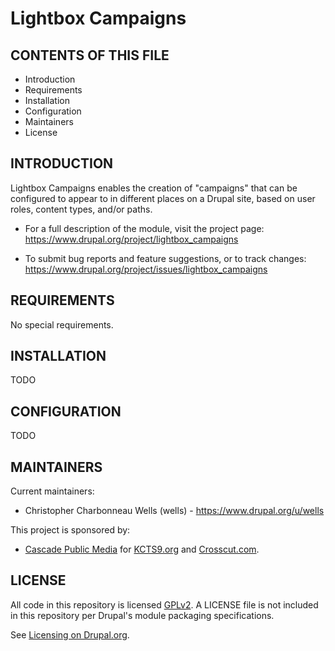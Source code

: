 Lightbox Campaigns
==================

CONTENTS OF THIS FILE
---------------------
   
 * Introduction
 * Requirements
 * Installation
 * Configuration
 * Maintainers
 * License

INTRODUCTION
------------

Lightbox Campaigns enables the creation of "campaigns" that can be configured to
appear to in different places on a Drupal site, based on user roles, content 
types, and/or paths.

 * For a full description of the module, visit the project page:
   https://www.drupal.org/project/lightbox_campaigns
   
 * To submit bug reports and feature suggestions, or to track changes:
   https://www.drupal.org/project/issues/lightbox_campaigns

REQUIREMENTS
------------

No special requirements.

INSTALLATION
------------

TODO

CONFIGURATION
-------------

TODO

MAINTAINERS
-----------

Current maintainers:
 * Christopher Charbonneau Wells (wells) - https://www.drupal.org/u/wells

This project is sponsored by:
 * [Cascade Public Media](https://www.drupal.org/cascade-public-media) for 
 [KCTS9.org](https://kcts9.org/) and [Crosscut.com](https://crosscut.com/).
 
LICENSE
-------

All code in this repository is licensed 
[GPLv2](http://www.gnu.org/licenses/gpl-2.0.html). A LICENSE file is not 
included in this repository per Drupal's module packaging specifications.

See [Licensing on Drupal.org](https://www.drupal.org/about/licensing).
